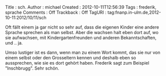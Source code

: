 Title     : sch.
Author    : michael
Created   : 2012-10-11T12:56:39
Tags      : frederik, sprache
Comments  : Off
Trackback : Off
TagURI    : tag:fnanp.in-ulm.de,2012-10-11:2012/10/11/sch

Oft fällt einem ja gar nicht so sehr auf, dass die eigenen Kinder eine andere
Sprache sprechen als man selbst. Aber die wachsen halt eben dort auf, wo sie
aufwachsen, mit Kindergartenfreunden und anderen Bekanntschaften, und .. ja.

Umso lustiger ist es dann, wenn man zu einem Wort kommt, das sie nur von einem
selbst oder den Grosseltern kennen und deshalb eben so aussprechen, wie sie es
dort gehört haben. Frederik sagt zum Beispiel "Inschbrugg". Sehr schön.
